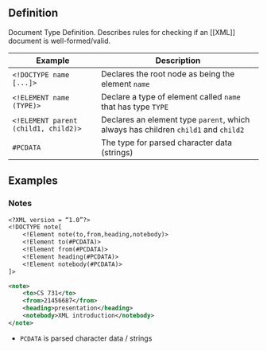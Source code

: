 ## Definition
Document Type Definition. Describes rules for checking if an [[XML]] document is well-formed/valid.

| Example |Description |
|-|-|
| `<!DOCTYPE name [...]>` | Declares the root node as being the element `name`|
| `<!ELEMENT name (TYPE)>` | Declare a type of element called `name` that has type `TYPE` |
| `<!ELEMENT parent (child1, child2)>` | Declares an element type `parent`, which always has children `child1` and `child2` |
| `#PCDATA` | The type for parsed character data (strings) | 
## Examples
### Notes
```dtd
<?XML version = “1.0”?>
<!DOCTYPE note[
	<!Element note(to,from,heading,notebody)>
	<!Element to(#PCDATA)>
	<!Element from(#PCDATA)>
	<!Element heading(#PCDATA)>
	<!Element notebody(#PCDATA)> 
]>
```
```xml
<note>
	<to>CS 731</to>
	<from>21456687</from>
	<heading>presentation</heading>
	<notebody>XML introduction</notebody>
</note>
```
- `PCDATA` is parsed character data / strings
